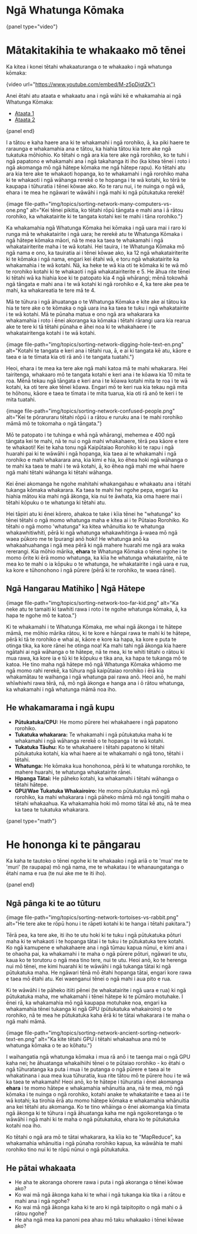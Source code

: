 # Ngā Whatunga Kōmaka

{panel type="video"}

# Mātakitakihia te whakaako mō tēnei

Ka kitea i konei tētahi whakaaturanga o te whakaako i ngā whatunga kōmaka:

{video url="https://www.youtube.com/embed/M-z5pDjqtZk"}

Anei ētahi atu ataata e whakaatu ana i ngā wāhi kē e whakamahia ai ngā Whatunga Kōmaka:

- [Ataata 1](https://www.youtube.com/watch?v=LOxfdsBBjKI)
- [Ataata 2](https://www.youtube.com/watch?v=30WcPnvfiKE)

{panel end}

I a tātou e kaha haere ana ki te whakamahi i ngā rorohiko, ā, ka piki haere te raraunga e whakamahia ana e tātou, ka hiahia tātou kia tere ake ngā tukatuka mōhiohio. Ko tētahi o ngā ara kia tere ake ngā rorohiko, ko te tuhi i ngā papatono e whakamahi ana i ngā takahanga iti iho (ka kitea tēnei i roto i ngā akomanga mō ngā hātepe kōmaka me ngā hātepe rapu). Ko tētahi atu ara kia tere ake te whakaoti hopanga, ko te whakamahi i ngā rorohiko maha ki te whakaoti i ngā wāhanga rerekē o te hopanga i te wā kotahi, ko tērā te kaupapa i tūhuratia i tēnei kōwae ako. Ko te raru nui, i te nuinga o ngā wā, ehara i te mea he ngāwari te wāwāhi i ngā mahi ki ngā pūtukatuka rerekē!

{image file-path="img/topics/sorting-network-many-computers-vs-one.png" alt="Kei tēnei pikitia, ko tētahi rōpū tāngata e mahi ana i ā rātou rorohiko, ka whakatairite ki te tangata kotahi kei te mahi i tāna rorohiko."}

Ka whakamahia ngā Whatunga Kōmaka hei kōmaka i ngā uara mai i raro ki runga mā te whakatairite i ngā uara; he rerekē atu te Whatunga Kōmaka i ngā hātepe kōmaka māori, nā te mea ka taea te whakamahi i ngā whakatairiterite maha i te wā kotahi. Hei tauira, i te Whatunga Kōmaka mō ngā nama e ono, ka tauiratia ai i tēnei kōwae ako, ka 12 ngā whakatairiterite ki te kōmaka i ngā nama, engari kei ētahi wā, e toru ngā whakatairite ka whakamahia i te wā kotahi. Nā, ka heke te wā kia oti te kōmaka ki te wā mō te rorohiko kotahi ki te whakaoti i ngā whakatairiterite e 5. He āhua rite tēnei ki tētahi wā ka hiahia koe ki te patopato kia 4 ngā whārangi; mēnā tokowhā ngā tāngata e mahi ana i te wā kotahi ki ngā rorohiko e 4, ka tere ake pea te mahi, ka whakareatia te tere mā te 4.

Mā te tūhura i ngā āhuatanga o te Whatunga Kōmaka e kite ake ai tātou ka hia te tere ake o te kōmaka o ngā uara ina ka taea te tuku i ngā whakatairite i te wā kotahi. Mā te pūnaha matua e ono ngā ara whakarara ka whakamahia i roto i ēnei akoranga ka kōmaka i tētahi rārangi uara kia rearua ake te tere ki tā tētahi pūnaha e āhei noa ki te whakahaere i te whakatairitenga kotahi i te wā kotahi.

{image file-path="img/topics/sorting-network-digging-hole-text-en.png" alt="Kotahi te tangata e keri ana i tētahi rua, ā, e ai ki tangata kē atu, kāore e taea e ia te tīmata kia oti rā anō i te tangata tuatahi."}

Heoi, ehara i te mea ka tere ake ngā mahi katoa mā te mahi whakarara. Hei tairitenga, whakaaro mō te tangata kotahi e keri ana i te kōawa kia 10 mita te roa. Mēnā tekau ngā tāngata e keri ana i te kōawa kotahi mita te roa i te wā kotahi, ka oti tere ake tēnei kōawa. Engari mō te keri rua kia tekau ngā mita te hōhonu, kāore e taea te tīmata i te mita tuarua, kia oti rā anō te keri i te mita tuatahi.

{image file-path="img/topics/sorting-network-confused-people.png" alt="Kei te pōraruraru tētahi rōpū i a rātou e ruruku ana i te mahi rorohiko māmā mō te tokomaha o ngā tāngata."}

Mō te patopato i te tuhinga e whā ngā whārangi, mehemea e 400 ngā tāngata kei te mahi, nā te nui o ngā mahi whakahaere, tērā pea kāore e tere te whakaoti! Kei te kaha tonu ngā Kaipūtaiao Rorohiko ki te rapu i ngā huarahi pai ki te wāwāhi i ngā hopanga, kia taea ai te whakamahi i ngā rorohiko e mahi whakarara ana, kia kimi e hia, ko ēhea hoki ngā wāhanga o te mahi ka taea te mahi i te wā kotahi, ā, ko ēhea ngā mahi me whai haere ngā mahi tētahi wāhanga ki tētahi wāhanga.

Kei ēnei akomanga he ngohe mahitahi whakangahau e whakaatu ana i tētahi tukanga kōmaka whakarara. Ka taea te mahi hei ngohe pepa, engari ka hiahia mātou kia mahi ngā ākonga, kia nui te āwhata, kia oma haere mai i tētahi kōpuku o te whatunga ki tētahi atu.

Hei tāpiri atu ki ēnei kōrero, ahakoa te take i kīia tēnei he "whatunga" ko tēnei tētahi o ngā momo whatunga maha e kitea ai i te Pūtaiao Rorohiko. Ko tētahi o ngā momo 'whatunga" ka kitea whānuitia ko te whatunga whakawhitiwhiti, pērā ki ngā whatunga whakawhitinga ā-waea mō ngā waea pūkoro me te Ipurangi anō hoki! He whatunga anō ka whakaahuahanga i ngā mea pērā ki ngā mahere huarahi me ngā ara waka rererangi. Kia mōhio mārika, **ehara** te Whatunga Kōmaka o tēnei ngohe i te momo ōrite ki ērā momo whatunga, ka kīia he whatunga whakatairite, nā te mea ko te mahi o ia kōpuku o te whatunga, he whakatairite i ngā uara e rua, ka kore e tūhonohono i ngā pūrere (pērā ki te rorohiko, te waea rānei).

## Ngā Hangarau Matihiko | Ngā Hātepe

{image file-path="img/topics/sorting-network-too-far-kid.png" alt="Ka neke atu te tamaiti ki tawhiti rawa i roto i te ngohe whatunga kōmaka, ā, ka hapa te ngohe mō te katoa."}

Ki te whakamahi i te Whatunga Kōmaka, me whai ngā ākonga i te hātepe māmā, me mōhio mārika rātou, ki te kore e hāngai rawa te mahi ki te hātepe, pērā ki tā te rorohiko e whai ai, kāore e kore ka hapa, ka kore e puta te otinga tika, ka kore rānei he otinga noa! Ka mahi tahi ngā ākonga kia haere ngātahi ai ngā wāhanga o te hātepe, nā te mea, ki te whiti tētahi o rātou ki mua rawa, ka kore ia e tū ki te kōpuku e tika ana, ka hapa te tukanga mō te katoa. He tino maha ngā hātepe mō ngā Whatunga Kōmaka whāomo me ngā momo rahi rerekē, ka tūhura ngā kaipūtaiao rorohiko i ērā kia whakamātau te waihanga i ngā whatunga pai rawa anō. Heoi anō, he mahi whīwhiwhi rawa tērā, nā, mō ngā ākonga e hanga ana i ō rātou whatunga, ka whakamahi i ngā whatunga māmā noa iho.

## He whakamarama i ngā kupu

- **Pūtukatuka/CPU:** He momo pūrere hei whakahaere i ngā papatono rorohiko.
- **Tukatuka whakarara:** Te whakamahi i ngā pūtukatuka maha ki te whakamahi i ngā wāhanga rerekē o te hopanga i te wā kotahi.
- **Tukatuka Tāuhu:** Ko te whakahaere i tētahi papatono ki tētahi pūtukatuka kotahi, kia whai haere ai te whakamahi o ngā tono, tētahi i tētahi.
- **Whatunga:** He kōmaka kua honohonoa, pērā ki te whatunga rorohiko, te mahere huarahi, te whatunga whakatairite rānei.
- **Hipanga Tātai:** He pāheko kotahi, ka whakamahi i tētahi wāhanga o tētahi hātepe.
- **GPU/Wae Tukatuka Whakairoiro:** He momo pūtukatuka mō ngā rorohiko, ka mahi whakarara i ngā pāheko māmā mō ngā tongiiti maha o tētahi whakaahua. Ka whakamahia hoki mō momo tātai kē atu, nā te mea ka taea te tukatuka whakarara.

{panel type="math"}

# He hononga ki te pāngarau

Ka kaha te tautoko o tēnei ngohe ki te whakaako i ngā ariā o te 'mua' me te 'muri' (te raupapa) mō ngā nama, me te whakatau i te whanaungatanga o ētahi nama e rua (te nui ake me te iti iho).

{panel end}

## Ngā pānga ki te ao tūturu

{image file-path="img/topics/sorting-network-tortoises-vs-rabbit.png" alt="He tere ake te rōpū honu i te rāpeti kotahi ki te hanga i tētahi pakitara."}

Tērā pea, ka tere ake, iti iho te utu hoki ki te tuku i ngā pūtukatuka pōturi maha ki te whakaoti i te hopanga tātai i te tuku i te pūtukatuka tere kotahi. Ko ngā kamupene e whakahaere ana i ngā tūmau kapua nūnui, e kimi ana i te ohaoha pai, ka whakamahi i te maha o ngā pūrere pōturi, ngāwari te utu, kaua ko te torutoru o ngā mea tino tere, nui te utu. Heoi anō, ko te herenga nui mō tēnei, me kimi huarahi ki te wāwāhi i ngā tukanga tātai ki ngā pūtukatuka maha. He ngāwari tēnā mō ētahi hopanga tātai, engari kore rawa e taea mō ētahi atu. Kei waenganui tēnei o ngā mahi i aua pito e rua.

Ki te wāwāhi i te pāheko itiiti pēnei (te whakatairite i ngā uara e rua) ki ngā pūtukatuka maha, me whakamahi i tēnei hātepe ki te pūmāro motuhake. I ēnei rā, ka whakamahia mō ngā kaupapa motuhake noa, engari ka whakamahia tēnei tukanga ki ngā GPU (pūtukatuka whakairoiro) o te rorohiko, nā te mea he pūtukatuka kaha ērā ki te tātai whakarara i te maha o ngā mahi māmā.

{image file-path="img/topics/sorting-network-ancient-sorting-network-text-en.png" alt="Ka kite tētahi GPU i tētahi whakaahua ana mō te whatunga kōmaka o te ao kōhatu."}

I waihangatia ngā whatunga kōmaka i mua rā anō i te taenga mai o ngā GPU kaha nei; he āhuatanga whakaihiihi tēnei o te pūtaiao rorohiko - ko ētahi o ngā tūhuratanga ka puta i mua i te putanga o ngā pūrere e taea ai te whakatinana i aua mea kua tūhuratia, kua rite tātou mō te pūrere hou i te wā ka taea te whakamahi! Heoi anō, ko te hātepe i tūhuratia i ēnei akomanga **ehara** i te momo hātepe e whakamahia whānuitia ana, nā te mea, mō ngā kōmaka i te nuinga o ngā rorohiko, kotahi anake te whakatairite e taea ai i te wā kotahi; ka tirohia ērā atu momo hātepe kōmaka e whakamahia whānuitia ana kei tētahi atu akomanga. Ko te tino whāinga o ēnei akomanga kia tīmata ngā ākonga ki te tūhura i ngā āhuatanga kaha me ngā ngoikoretanga o te wāwāhi i ngā mahi ki te maha o ngā pūtukatuka, ehara ko te pūtukatuka kotahi noa iho.

Ko tētahi o ngā ara mō te tātai whakarara, ka kīia ko te "MapReduce", ka whakamahia whānuitia i ngā pūnaha rorohiko kapua, ka wāwāhia te mahi rorohiko tino nui ki te rōpū nūnui o ngā pūtukatuka.

## He pātai whakaata

- He aha te akoranga ohorere rawa i puta i ngā akoranga o tēnei kōwae ako?
- Ko wai mā ngā ākonga kaha ki te whai i ngā tukanga kia tika i a rātou e mahi ana i ngā ngohe?
- Ko wai mā ngā ākonga kaha ki te aro ki ngā taipitopito o ngā mahi o ā rātou ngohe?
- He aha ngā mea ka panoni pea ahau mō taku whakaako i tēnei kōwae ako?